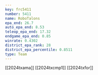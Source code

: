```yaml
---
key: frc5411
number: 5411
name: RoboTalons
epa_end: 26.7
auto_epa_end: 8.53
teleop_epa_end: 17.32
endgame_epa_end: 0.85
winrate: 0.4302
district_epa_rank: 28
district_epa_percentile: 0.8511
type: Team
---
```

[[2024txama]]
[[2024txcmp1]]
[[2024txfor]]
